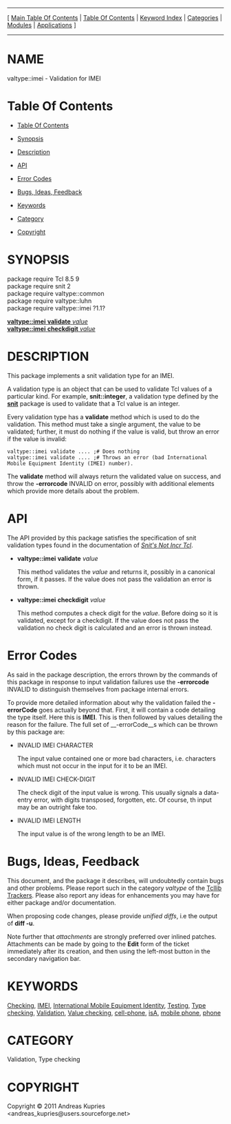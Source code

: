 
[//000000001]: # (valtype::imei \- Validation types)
[//000000002]: # (Generated from file 'vtype\.inc' by tcllib/doctools with format 'markdown')
[//000000003]: # (Copyright &copy; 2011 Andreas Kupries <andreas\_kupries@users\.sourceforge\.net>)
[//000000004]: # (valtype::imei\(n\) 1\.1 tcllib "Validation types")

<hr> [ <a href="../../../../toc.md">Main Table Of Contents</a> &#124; <a
href="../../../toc.md">Table Of Contents</a> &#124; <a
href="../../../../index.md">Keyword Index</a> &#124; <a
href="../../../../toc0.md">Categories</a> &#124; <a
href="../../../../toc1.md">Modules</a> &#124; <a
href="../../../../toc2.md">Applications</a> ] <hr>

# NAME

valtype::imei \- Validation for IMEI

# <a name='toc'></a>Table Of Contents

  - [Table Of Contents](#toc)

  - [Synopsis](#synopsis)

  - [Description](#section1)

  - [API](#section2)

  - [Error Codes](#section3)

  - [Bugs, Ideas, Feedback](#section4)

  - [Keywords](#keywords)

  - [Category](#category)

  - [Copyright](#copyright)

# <a name='synopsis'></a>SYNOPSIS

package require Tcl 8\.5 9  
package require snit 2  
package require valtype::common  
package require valtype::luhn  
package require valtype::imei ?1\.1?  

[__valtype::imei__ __validate__ *value*](#1)  
[__valtype::imei__ __checkdigit__ *value*](#2)  

# <a name='description'></a>DESCRIPTION

This package implements a snit validation type for an IMEI\.

A validation type is an object that can be used to validate Tcl values of a
particular kind\. For example, __snit::integer__, a validation type defined
by the __[snit](\.\./snit/snit\.md)__ package is used to validate that a
Tcl value is an integer\.

Every validation type has a __validate__ method which is used to do the
validation\. This method must take a single argument, the value to be validated;
further, it must do nothing if the value is valid, but throw an error if the
value is invalid:

    valtype::imei validate .... ;# Does nothing
    valtype::imei validate .... ;# Throws an error (bad International Mobile Equipment Identity (IMEI) number).

The __validate__ method will always return the validated value on success,
and throw the __\-errorcode__ INVALID on error, possibly with additional
elements which provide more details about the problem\.

# <a name='section2'></a>API

The API provided by this package satisfies the specification of snit validation
types found in the documentation of *[Snit's Not Incr
Tcl](\.\./snit/snit\.md)*\.

  - <a name='1'></a>__valtype::imei__ __validate__ *value*

    This method validates the *value* and returns it, possibly in a canonical
    form, if it passes\. If the value does not pass the validation an error is
    thrown\.

  - <a name='2'></a>__valtype::imei__ __checkdigit__ *value*

    This method computes a check digit for the *value*\. Before doing so it is
    validated, except for a checkdigit\. If the value does not pass the
    validation no check digit is calculated and an error is thrown instead\.

# <a name='section3'></a>Error Codes

As said in the package description, the errors thrown by the commands of this
package in response to input validation failures use the __\-errorcode__
INVALID to distinguish themselves from package internal errors\.

To provide more detailed information about why the validation failed the
__\-errorCode__ goes actually beyond that\. First, it will contain a code
detailing the type itself\. Here this is __IMEI__\. This is then followed by
values detailing the reason for the failure\. The full set of __\-errorCode__s
which can be thrown by this package are:

  - INVALID IMEI CHARACTER

    The input value contained one or more bad characters, i\.e\. characters which
    must not occur in the input for it to be an IMEI\.

  - INVALID IMEI CHECK\-DIGIT

    The check digit of the input value is wrong\. This usually signals a
    data\-entry error, with digits transposed, forgotten, etc\. Of course, th
    input may be an outright fake too\.

  - INVALID IMEI LENGTH

    The input value is of the wrong length to be an IMEI\.

# <a name='section4'></a>Bugs, Ideas, Feedback

This document, and the package it describes, will undoubtedly contain bugs and
other problems\. Please report such in the category *valtype* of the [Tcllib
Trackers](http://core\.tcl\.tk/tcllib/reportlist)\. Please also report any ideas
for enhancements you may have for either package and/or documentation\.

When proposing code changes, please provide *unified diffs*, i\.e the output of
__diff \-u__\.

Note further that *attachments* are strongly preferred over inlined patches\.
Attachments can be made by going to the __Edit__ form of the ticket
immediately after its creation, and then using the left\-most button in the
secondary navigation bar\.

# <a name='keywords'></a>KEYWORDS

[Checking](\.\./\.\./\.\./\.\./index\.md\#checking),
[IMEI](\.\./\.\./\.\./\.\./index\.md\#imei), [International Mobile Equipment
Identity](\.\./\.\./\.\./\.\./index\.md\#international\_mobile\_equipment\_identity),
[Testing](\.\./\.\./\.\./\.\./index\.md\#testing), [Type
checking](\.\./\.\./\.\./\.\./index\.md\#type\_checking),
[Validation](\.\./\.\./\.\./\.\./index\.md\#validation), [Value
checking](\.\./\.\./\.\./\.\./index\.md\#value\_checking),
[cell\-phone](\.\./\.\./\.\./\.\./index\.md\#cell\_phone),
[isA](\.\./\.\./\.\./\.\./index\.md\#isa), [mobile
phone](\.\./\.\./\.\./\.\./index\.md\#mobile\_phone),
[phone](\.\./\.\./\.\./\.\./index\.md\#phone)

# <a name='category'></a>CATEGORY

Validation, Type checking

# <a name='copyright'></a>COPYRIGHT

Copyright &copy; 2011 Andreas Kupries <andreas\_kupries@users\.sourceforge\.net>
